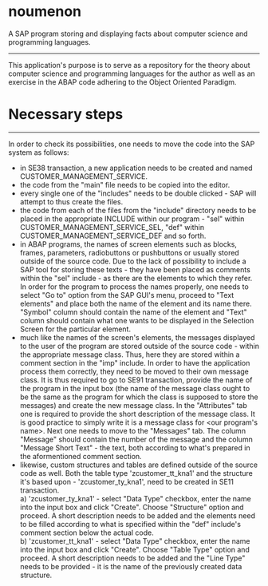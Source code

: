 # noumenon
A SAP program storing and displaying facts about computer science and programming languages.

---
This application's purpose is to serve as a repository for the theory about computer science and programming languages for the author as well as an exercise in the ABAP code adhering to the Object Oriented Paradigm.

# Necessary steps

---
In order to check its possibilities, one needs to move the code into the SAP system as follows:
- in SE38 transaction, a new application needs to be created and named CUSTOMER_MANAGEMENT_SERVICE.
- the code from the "main" file needs to be copied into the editor.
- every single one of the "includes" needs to be double clicked - SAP will attempt to thus create the files.
- the code from each of the files from the "include" directory needs to be placed in the appropriate INCLUDE within our program - "sel" within CUSTOMER_MANAGEMENT_SERVICE_SEL, "def" within CUSTOMER_MANAGEMENT_SERVICE_DEF and so forth. 
- in ABAP programs, the names of screen elements such as blocks, frames, parameters, radiobuttons or pushbuttons or usually stored outside of the source code. Due to the lack of possibility to include a SAP tool for storing these texts - they have been placed as comments within the "sel" include - as there are the elements to which they refer. In order for the program to process the names properly, one needs to select "Go to" option from the SAP GUI's menu, proceed to "Text elements" and place both the name of the element and its name there. "Symbol" column should contain the name of the element and "Text" column should contain what one wants to be displayed in the Selection Screen for the particular element.
- much like the names of the screen's elements, the messages displayed to the user of the program are stored outside of the source code - within the appropriate message class. Thus, here they are stored within a comment section in the "imp" include. In order to have the application process them correctly, they need to be moved to their own message class. It is thus required to go to SE91 transaction, provide the name of the program in the input box (the name of the message class ought to be the same as the program for which the class is supposed to store the messages) and create the new message class. In the "Attributes" tab one is required to provide the short description of the message class. It is good practice to simply write it is a message class for <our program's name>. Next one needs to move to the "Messages" tab. The column "Message" should contain the number of the message and the column "Message Short Text" - the text, both according to what's prepared in the aformentioned comment section.
- likewise, custom structures and tables are defined outside of the source code as well. Both the table type 'zcustomer_tt_kna1' and the structure it's based upon - 'zcustomer_ty_kna1', need to be created in SE11 transaction. <br />
a) 'zcustomer_ty_kna1' - select "Data Type" checkbox, enter the name into the input box and click "Create". Choose "Structure" option and proceed. A short description needs to be added and the elements need to be filled according to what is specified within the "def" include's comment section below the actual code. <br />
b) 'zcustomer_tt_kna1' - select "Data Type" checkbox, enter the name into the input box and click "Create". Choose "Table Type" option and proceed. A short description needs to be added and the "Line Type" needs to be provided - it is the name of the previously created data structure.
